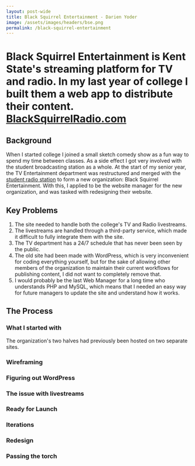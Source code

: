 ```yaml
---
layout: post-wide
title: Black Squirrel Entertainment - Darien Yoder
image: /assets/images/headers/bse.png
permalink: /black-squirrel-entertainment
---
```


# Black Squirrel Entertainment is Kent State's streaming platform for TV and radio. In my last year of college I built them a web app to distribute their content.<br>[BlackSquirrelRadio.com](https://blacksquirrelradio.com)

## Background

When I started college I joined a small sketch comedy show as a fun way to spend my time between classes. As a side effect I got very involved with the student broadcasting station as a whole. At the start of my senior year, the TV Entertainment department was restructured and merged with the [student radio station](https://en.wikipedia.org/wiki/Black_Squirrel_Radio) to form a new organization: Black Squirrel Entertainment. With this, I applied to be the website manager for the new organization, and was tasked with redesigning their website.

## Key Problems

1. The site needed to handle both the college's TV and Radio livestreams.
2. The livestreams are handled through a third-party service, which made it difficult to fully integrate them with the site.
3. The TV department has a 24/7 schedule that has never been seen by the public.
4. The old site had been made with WordPress, which is very inconvenient for coding everything yourself, but for the sake of allowing other members of the organization to maintain their current workflows for publishing content, I did not want to completely remove that.
5. I would probably be the last Web Manager for a long time who understands PHP and MySQL, which means that I needed an easy way for future managers to update the site and understand how it works.

## The Process

### What I started with

The organization's two halves had previously been hosted on two separate sites.

### Wireframing

### Figuring out WordPress

### The issue with livestreams

### Ready for Launch

### Iterations

### Redesign

### Passing the torch

